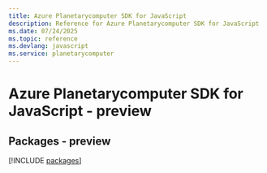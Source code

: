 ```yaml
---
title: Azure Planetarycomputer SDK for JavaScript
description: Reference for Azure Planetarycomputer SDK for JavaScript
ms.date: 07/24/2025
ms.topic: reference
ms.devlang: javascript
ms.service: planetarycomputer
---
```

# Azure Planetarycomputer SDK for JavaScript - preview
## Packages - preview
[!INCLUDE [packages](planetarycomputer-index.md)]